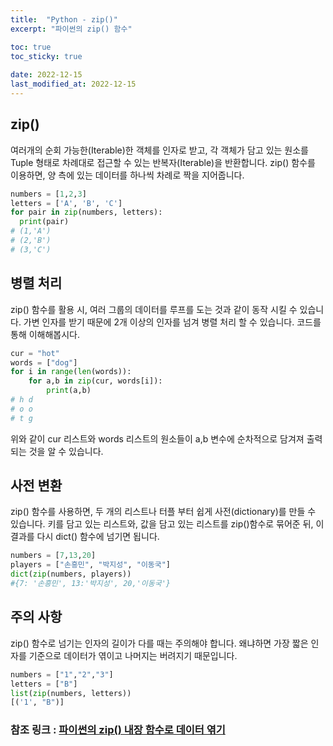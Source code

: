 ```yaml
---
title:  "Python - zip()"
excerpt: "파이썬의 zip() 함수"

toc: true
toc_sticky: true
 
date: 2022-12-15
last_modified_at: 2022-12-15
---
```


## zip()

여러개의 순회 가능한(Iterable)한 객체를 인자로 받고, 각 객체가 담고 있는 원소를 Tuple 형태로 차례대로 접근할 수 있는 반복자(Iterable)을 반환합니다.
zip() 함수를 이용하면, 양 측에 있는 데이터를 하나씩 차례로 짝을 지어줍니다.

```python
numbers = [1,2,3]
letters = ['A', 'B', 'C']
for pair in zip(numbers, letters):
  print(pair)
# (1,'A')
# (2,'B')
# (3,'C')
```

## 병렬 처리
zip() 함수를 활용 시, 여러 그룹의 데이터를 루프를 도는 것과 같이 동작 시킬 수 있습니다. 가변 인자를 받기 때문에 2개 이상의 인자를 넘겨 병렬 처리 할 수 있습니다.
코드를 통해 이해해봅시다.
```python
cur = "hot"
words = ["dog"]
for i in range(len(words)):
    for a,b in zip(cur, words[i]):
        print(a,b)
# h d
# o o
# t g
```
위와 같이 cur 리스트와 words 리스트의 원소들이 a,b 변수에 순차적으로 담겨져 출력되는 것을 알 수 있습니다.

## 사전 변환
zip() 함수를 사용하면, 두 개의 리스트나 터플 부터 쉽게 사전(dictionary)를 만들 수 있습니다. 키를 담고 있는 리스트와, 값을 담고 있는 리스트를 zip()함수로 묶어준 뒤, 이 결과를 다시 dict() 함수에 넘기면 됩니다.

```python
numbers = [7,13,20]
players = ["손흥민", "박지성", "이동국"]
dict(zip(numbers, players))
#{7: '손흥민', 13:'박지성', 20,'이동국'}
```

## 주의 사항
zip() 함수로 넘기는 인자의 길이가 다를 때는 주의해야 합니다. 왜냐하면 가장 짧은 인자를 기준으로 데이터가 엮이고 나머지는 버려지기 때문입니다.

```python
numbers = ["1","2","3"]
letters = ["B"]
list(zip(numbers, letters))
[('1', "B")]
```

### 참조 링크 : [파이썬의 zip() 내장 함수로 데이터 엮기](https://www.daleseo.com/python-zip/?q=cache:h7Uq8l_NO8MJ:https://www.daleseo.com/python-zip/&cd=1&hl=ko&ct=clnk&gl=kr)